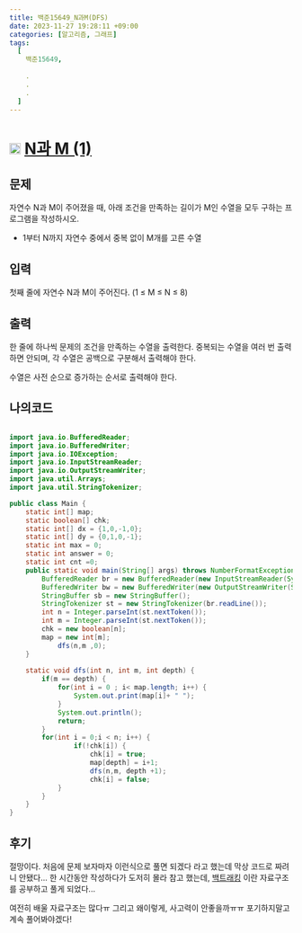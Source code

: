 ```yaml
---
title: 백준15649_N과M(DFS)
date: 2023-11-27 19:28:11 +09:00
categories: [알고리즘, 그래프]
tags:
  [
    백준15649,
    
    .
    .
    .
  ]
---
```


# <img width="20px"  src="https://d2gd6pc034wcta.cloudfront.net/tier/8.svg" class="solvedac-tier"> [N과 M (1)](https://www.acmicpc.net/problem/15649) 

## 문제
<p>자연수 N과 M이 주어졌을 때, 아래 조건을 만족하는 길이가 M인 수열을 모두 구하는 프로그램을 작성하시오.</p>

<ul>
	<li>1부터 N까지 자연수 중에서 중복 없이 M개를 고른 수열</li>
</ul>

## 입력
<p>첫째 줄에 자연수 N과 M이 주어진다. (1 ≤ M ≤ N ≤ 8)</p>

## 출력
<p>한 줄에 하나씩 문제의 조건을 만족하는 수열을 출력한다. 중복되는 수열을 여러 번 출력하면 안되며, 각 수열은 공백으로 구분해서 출력해야 한다.</p>

<p>수열은 사전 순으로 증가하는 순서로 출력해야 한다.</p>

## 나의코드

```java

import java.io.BufferedReader;
import java.io.BufferedWriter;
import java.io.IOException;
import java.io.InputStreamReader;
import java.io.OutputStreamWriter;
import java.util.Arrays;
import java.util.StringTokenizer;

public class Main {
	static int[] map;
	static boolean[] chk;
	static int[] dx = {1,0,-1,0};
	static int[] dy = {0,1,0,-1};
	static int max = 0;
	static int answer = 0;
	static int cnt =0;
	public static void main(String[] args) throws NumberFormatException, IOException {
		BufferedReader br = new BufferedReader(new InputStreamReader(System.in));
		BufferedWriter bw = new BufferedWriter(new OutputStreamWriter(System.out));
		StringBuffer sb = new StringBuffer();
		StringTokenizer st = new StringTokenizer(br.readLine());
		int n = Integer.parseInt(st.nextToken());
		int m = Integer.parseInt(st.nextToken());
		chk = new boolean[n];
		map = new int[m];
			dfs(n,m ,0);
	}
	
	static void dfs(int n, int m, int depth) {
		if(m == depth) {
			for(int i = 0 ; i< map.length; i++) {
				System.out.print(map[i]+ " ");
			}
			System.out.println();
			return;
		}
		for(int i = 0;i < n; i++) {
				if(!chk[i]) {
					chk[i] = true;
					map[depth] = i+1;
					dfs(n,m, depth +1);
					chk[i] = false;
			}
		}
	}
}
```

## 후기
 절망이다. 처음에 문제 보자마자 이런식으로 풀면 되겠다 라고 했는데 막상 코드로 짜려니 안됐다...  한 시간동안 작성하다가 도저히 몰라 참고 했는데, [백트래킹](../BackTracking) 이란 자료구조를 공부하고 풀게 되었다...

<p> 여전히 배울 자료구조는 많다ㅠ 그리고 왜이렇게, 사고력이 안좋을까ㅠㅠ 포기하지말고 계속 풀어봐야겠다! </p>

